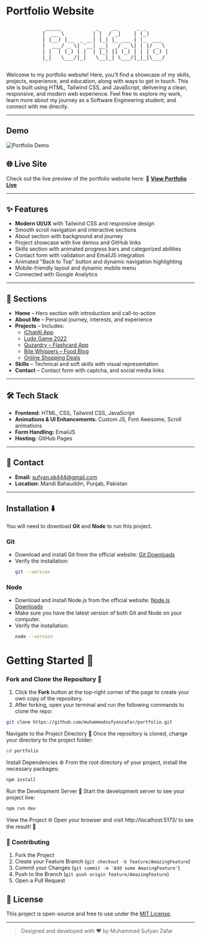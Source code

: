 # Portfolio Website
<div align="center">
  <pre>
    _____           _    __      _ _       
   |  __ \         | |  / _|    | (_)      
   | |__) |__  _ __| |_| |_ ___ | |_  ___  
   |  ___/ _ \| '__| __|  _/ _ \| | |/ _ \ 
   | |  | (_) | |  | |_| || (_) | | | (_) |
   |_|   \___/|_|   \__|_| \___/|_|_|\___/ 
  </pre>
</div>
 
Welcome to my portfolio website! Here, you’ll find a showcase of my skills, projects, experience, and education, along with ways to get in touch. This site is built using HTML, Tailwind CSS, and JavaScript, delivering a clean, responsive, and modern web experience. Feel free to explore my work, learn more about my journey as a Software Engineering student, and connect with me directly.

---
## Demo

![Portfolio Demo](https://i.postimg.cc/wMRjhmvx/Portfolio-Screenshot.jpg)

## 🌐 Live Site
Check out the live preview of the portfolio website here:
🔗 [**View Portfolio Live**](https://muhammadsufyanzafar.github.io/Portfolio)

---

## ✨ Features

- **Modern UI/UX** with Tailwind CSS and responsive design
- Smooth scroll navigation and interactive sections
- About section with background and journey
- Project showcase with live demos and GitHub links
- Skills section with animated progress bars and categorized abilities
- Contact form with validation and EmailJS integration
- Animated "Back to Top" button and dynamic navigation highlighting
- Mobile-friendly layout and dynamic mobile menu
- Connected with Google Analytics

---

## 📂 Sections

- **Home** – Hero section with introduction and call-to-action
- **About Me** – Personal journey, interests, and experience
- **Projects** – Includes:
  - [iChatAI App](https://github.com/muhammadsufyanzafar/iChatAI---Open-Source-AI-Chatbot-using-Gemini-API)
  - [Ludo Game 2022](https://github.com/muhammadsufyanzafar/ludo-game)
  - [Quzardry – Flashcard App](https://github.com/muhammadsufyanzafar/quzardry)
  - [Bite Whispers – Food Blog](https://bitewhisper.lovestoblog.com/)
  - [Online Shopping Deals](https://onlineshoppingdealofficial.blogspot.com/)
- **Skills** – Technical and soft skills with visual representation
- **Contact** – Contact form with captcha, and social media links

---

## 🛠️ Tech Stack

- **Frontend:** HTML, CSS, Tailwind CSS, JavaScript
- **Animations & UI Enhancements:** Custom JS, Font Awesome, Scroll animations
- **Form Handling:** EmailJS
- **Hosting:** GitHub Pages

---

## 📧 Contact

- **Email:** [sufyan.pk444@gmail.com](mailto:sufyan.pk444@gmail.com)   
- **Location:** Mandi Bahauddin, Punjab, Pakistan

---
## Installation ⬇️

You will need to download **Git** and **Node** to run this project.

### Git

- Download and install Git from the official website: [Git Downloads](https://git-scm.com/)
- Verify the installation:
  ```bash
  git --version
  ```

### Node

- Download and install Node.js from the official website: [Node.js Downloads](https://nodejs.org/)
- Make sure you have the latest version of both Git and Node on your computer.
- Verify the installation:
  ```bash
  node --version
  ```

# Getting Started 🎯

### Fork and Clone the Repository 🚀
1. Click the **Fork** button at the top-right corner of the page to create your own copy of the repository.
2. After forking, open your terminal and run the following commands to clone the repo:

  ```bash
  git clone https://github.com/muhammadsufyanzafar/portfolio.git
  ```
Navigate to the Project Directory 📂
Once the repository is cloned, change your directory to the project folder:
```bash
cd portfolio
```

Install Dependencies ⚙️
From the root directory of your project, install the necessary packages:
```bash
npm install
```

Run the Development Server 🚀
Start the development server to see your project live:
```bash
npm run dev
```

View the Project 🌐
Open your browser and visit http://localhost:5173/ to see the result! 🎉

### 🤝 Contributing

1. Fork the Project
2. Create your Feature Branch (`git checkout -b feature/AmazingFeature`)
3. Commit your Changes (`git commit -m 'Add some AmazingFeature'`)
4. Push to the Branch (`git push origin feature/AmazingFeature`)
5. Open a Pull Request

## 📌 License

This project is open-source and free to use under the [MIT License](LICENSE).

---

> Designed and developed with ❤️ by Muhammad Sufyan Zafar
